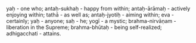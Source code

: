 yaḥ - one who; antaḥ-sukhaḥ - happy from within; antaḥ-ārāmaḥ - actively enjoying within; tathā - as well as; antaḥ-jyotiḥ - aiming within; eva - certainly; yaḥ - anyone; saḥ - he; yogī - a mystic; brahma-nirvāṇam - liberation in the Supreme; brahma-bhūtaḥ - being self-realized; adhigacchati - attains.